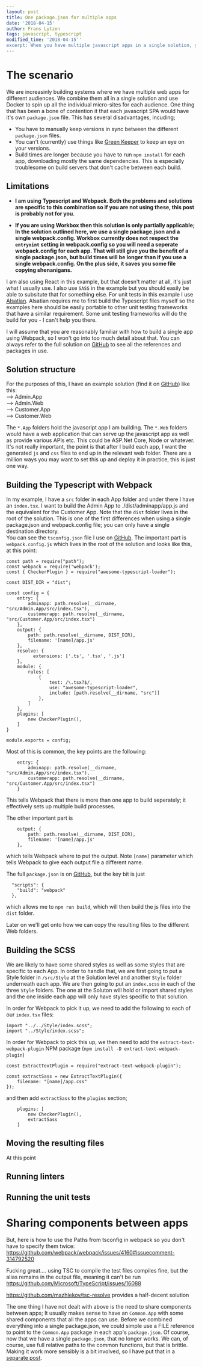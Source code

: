 ```yaml
---
layout: post
title: One package.json for multiple apps
date: '2018-04-15'
author: Frans Lytzen
tags: javascript, typescript
modified_time: '2018-04-15''
excerpt: When you have multiple javascript apps in a single solution, you can reduce build times and version conflicts by having a shared package.json used by all the projects. This post walks you through the subtleties of setting this up, using Webpack and Typescript.
---
```

# The scenario
We are increasinly building systems where we have multiple web apps for different audiences. We combine them all in a single solution and use Docker to spin up all the individual micro-sites for each audience. One thing that has been a bone of contention it that each javascript SPA would have it's own `package.json` file. This has several disadvantages, incuding;
- You have to manually keep versions in sync between the different `package.json` files.
- You can't (currently) use things like [Green Keeper](TBD) to keep an eye on your versions.
- Build times are longer because you have to run `npm install` for each app, downloading mostly the same dependencies. This is especially troublesome on build servers that don't cache between each build.

## Limitations

- **I am using Typescript and Webpack. Both the problems and solutions are specific to this combination so if you are not using these, this post is probably not for you**.   

- **If you are using Workbox then this solution is only partially applicable; In the solution outlined here, we use a single package.json and a single webpack.config. Workbox currently does not respect the `entryoint` setting in webpack.config so you will need a seperate webpack.config for each app. That will still give you the benefit of a single package.json, but build times will be longer than if you use a single webpack.config. On the plus side, it saves you some file copying shenanigans.**

I am also using React in this example, but that doesn't matter at all, it's just what I usually use. I also use `SASS` in the example but you should easily be able to subsitute that for something else.
For unit tests in this example I use [Alsatian](TBD). Alsatian requires me to first build the Typescript files myself so the examples here should be easily portable to other unit testing frameworks that have a similar requirement. Some unit testing frameworks will do the build for you - I can't help you there.

I will assume that you are reasonably familiar with how to build a single app using Webpack, so I won't go into too much detail about that. You can always refer to the full solution on [GitHub](TBD) to see all the references and packages in use.

## Solution structure
For the purposes of this, I have an example solution (find it on [GitHub](TBD)) like this:  
--> Admin.App  
--> Admin.Web  
--> Customer.App  
--> Customer.Web  

The `*.App` folders hold the javascript app I am building. The `*.Web` folders would have a web application that can serve up the javascript app as well as provide various APIs etc. This could be ASP.Net Core, Node or whatever. It's not really important, the point is that after I build each app, I want the generated `js` and `css` files to end up in the relevant web folder. There are a million ways you may want to set this up and deploy it in practice, this is just one way.

## Building the Typescript with Webpack
In my example, I have a `src` folder in each App folder and under there I have an `index.tsx`. I want to build the Admin App to ./dist/adminapp/app.js and the equivalent for the Customer App. Note that the `dist` folder lives in the root of the solution. This is one of the first differences when using a single package.json and webpack.config file; you can only have a single destination directory.  
You can see the `tsconfig.json` file I use on [GitHub](TBD). The important part is `webpack.config.js` which lives in the root of the solution and looks like this, at this point:
```
const path = require("path");
const webpack = require('webpack');
const { CheckerPlugin } = require("awesome-typescript-loader");

const DIST_DIR = "dist";

const config = {
    entry: {
        adminapp: path.resolve(__dirname, "src/Admin.App/src/index.tsx"),
        customerapp: path.resolve(__dirname, "src/Customer.App/src/index.tsx")
    },
    output: {
        path: path.resolve(__dirname, DIST_DIR),
        filename: '[name]/app.js'
    },
    resolve: {
          extensions: ['.ts', '.tsx', '.js']
    },
    module: {
        rules: [
            {
                test: /\.tsx?$/,
                use: "awesome-typescript-loader",
                include: [path.resolve(__dirname, "src")]
            },
        ]
    },
    plugins: [
        new CheckerPlugin(),
    ]
}

module.exports = config;
```
Most of this is common, the key points are the following:

```
    entry: {
        adminapp: path.resolve(__dirname, "src/Admin.App/src/index.tsx"),
        customerapp: path.resolve(__dirname, "src/Customer.App/src/index.tsx")
    }
```
This tells Webpack that there is more than one app to build seperately; it effectively sets up multiple build processes.

The other important part is 
```
    output: {
        path: path.resolve(__dirname, DIST_DIR),
        filename: '[name]/app.js'
    },
```
which tells Webpack where to put the output. Note `[name]` parameter which tells Webpack to give each output file a different name. 

The full `package.json` is on [GitHub](TBD), but the key bit is just 
```
  "scripts": {
    "build": "webpack"
  },
```
which allows me to `npm run build`, which will then build the js files into the `dist` folder. 

Later on we'll get onto how we can copy the resulting files to the different Web folders.


## Building the SCSS
We are likely to have some shared styles as well as some styles that are specific to each App.
In order to handle that, we are first going to put a Style folder in `/src/Style` at the Solution level and another `Style` folder underneath each app. We are then going to put an `index.scss` in each of the three `Style` folders. The one at the Soluton will hold or import shared styles and the one inside each app will only have styles specific to that solution.

In order for Webpack to pick it up, we need to add the following to each of our `index.tsx` files:
```
import "../../Style/index.scss";
import "../Style/index.scss";
```

In order for Webpack to pick this up, we then need to add the `extract-text-webpack-plugin` NPM package (`npm install -D extract-text-webpack-plugin`)

```
const ExtractTextPlugin = require("extract-text-webpack-plugin");

const extractSass = new ExtractTextPlugin({
    filename: "[name]/app.css"
});
```

and then add `extractSass` to the `plugins` section;

```
    plugins: [
        new CheckerPlugin(),
        extractSass
    ]
```

## Moving the resulting files
At this point 

## Running linters

## Running the unit tests






# Sharing components between apps

But, here is how to use the Paths from tsconfig in webpack so you don't have to specify them twice: https://github.com/webpack/webpack/issues/4160#issuecomment-314792520

Fucking great.... using TSC to compile the test files compiles fine, but the alias remains in the output file, meaning it can't be run   
https://github.com/Microsoft/TypeScript/issues/16088

https://github.com/mazhlekov/tsc-resolve provides a half-decent solution

The one thing I have not dealt with above is the need to share components between apps; It usually makes sense to have an `Common.App` with some shared components that all the apps can use. Before we combined everything into a single package.json, we could simple use a FILE reference to point to the `Common.App` package in each app's `package.json`. Of course, now that we have a single `package.json`, that no longer works. We can, of course, use full relative paths to the common functions, but that is brittle. Making it work more sensibly is a bit involved, so I have put that in a [separate post](TBD).